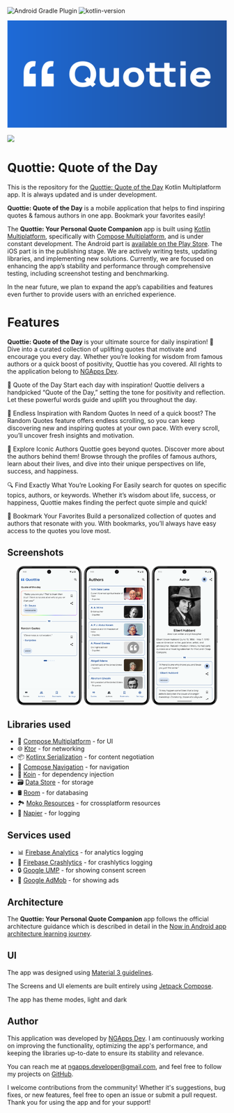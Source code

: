 ![Android Gradle Plugin](https://img.shields.io/badge/Compose_Multiplatform-1.7.0-brightgreen)
![kotlin-version](https://img.shields.io/badge/kotlin-2.0.20-blue?logo=kotlin)

![Quottie: Quote of the Day](docs/images/quottie_logo_long.png "Quottie: Quote of the Day")

<a href="https://play.google.com/store/apps/details?id=com.ngapp.quottie"><img src="https://play.google.com/intl/en_us/badges/static/images/badges/en_badge_web_generic.png" height="70"></a>

Quottie: Quote of the Day
============

This is the repository for the [Quottie: Quote of the Day](https://github.com/ngapp-dev/Quottie-KMP) Kotlin Multiplatform app. It is always updated and is under development.

**Quottie: Quote of the Day** is a mobile application that helps to find inspiring quotes & famous authors in one app. Bookmark your favorites easily!

The **Quottie: Your Personal Quote Companion** app is built using [Kotlin Multiplatform](https://kotlinlang.org/docs/multiplatform.html), specifically with [Compose Multiplatform](https://github.com/JetBrains/compose-multiplatform), and is under constant development.
The Android part is [available on the Play Store](https://play.google.com/store/apps/details?id=com.ngapp.quottie). The iOS part is in the publishing stage. We are actively writing tests, updating libraries, and implementing new solutions. Currently, we are focused on enhancing the app’s stability and performance through comprehensive testing, including screenshot testing and benchmarking.

In the near future, we plan to expand the app’s capabilities and features even further to provide users with an enriched experience.

# Features

**Quottie: Quote of the Day** is your ultimate source for daily inspiration! 🌟 Dive into a curated collection of uplifting quotes that motivate and encourage you every day. Whether you’re looking for wisdom from famous authors or a quick boost of positivity, Quottie has you covered. All rights to the application belong to [NGApps Dev](https://github.com/ngapp-dev).

📅 Quote of the Day
Start each day with inspiration! Quottie delivers a handpicked “Quote of the Day,” setting the tone for positivity and reflection. Let these powerful words guide and uplift you throughout the day.

🔄 Endless Inspiration with Random Quotes
In need of a quick boost? The Random Quotes feature offers endless scrolling, so you can keep discovering new and inspiring quotes at your own pace. With every scroll, you’ll uncover fresh insights and motivation.

👤 Explore Iconic Authors
Quottie goes beyond quotes. Discover more about the authors behind them! Browse through the profiles of famous authors, learn about their lives, and dive into their unique perspectives on life, success, and happiness.

🔍 Find Exactly What You’re Looking For
Easily search for quotes on specific topics, authors, or keywords. Whether it’s wisdom about life, success, or happiness, Quottie makes finding the perfect quote simple and quick!

📌 Bookmark Your Favorites
Build a personalized collection of quotes and authors that resonate with you. With bookmarks, you’ll always have easy access to the quotes you love most.

## Screenshots

<p align="center">
  <img src="docs/images/home.png" alt="Quottie" title="Quottie" width="30%" />
  <img src="docs/images/authors.png" alt="Quottie" title="Quottie" width="30%" />
  <img src="docs/images/author_detail.png" alt="Quottie" title="Quottie" width="30%" />
</p>

## Libraries used
- 🧩 [Compose Multiplatform](https://github.com/JetBrains/compose-multiplatform) - for UI
- 🌐 [Ktor](https://github.com/ktorio/ktor) - for networking
- 📦 [Kotlinx Serialization](https://github.com/Kotlin/kotlinx.serialization) - for content negotiation
- 🧭 [Compose Navigation](https://www.jetbrains.com/help/kotlin-multiplatform-dev/compose-navigation-routing.html) - for navigation
- 💉 [Koin](https://github.com/InsertKoinIO/koin) - for dependency injection
- 🗃️ [Data Store](https://developer.android.com/jetpack/androidx/releases/datastore) - for storage
- 🛢️ [Room](https://developer.android.com/jetpack/androidx/releases/datastore) - for databasing
- 🏞️ [Moko Resources](https://github.com/icerockdev/moko-resources) - for crossplatform resources
- 🧾 [Napier](https://github.com/AAkira/Napier) - for logging

## Services used
- 📊 [Firebase Analytics](https://github.com/firebase/firebase-android-sdk) - for analytics logging
- 🔎 [Firebase Crashlytics](https://github.com/firebase/firebase-android-sdk) - for crashlytics logging
- 🔒 [Google UMP](https://developers.google.com/interactive-media-ads/docs/sdks/android/client-side/consent) - for showing consent screen
- 📢 [Google AdMob](https://developers.google.com/admob/android/sdk) - for showing ads

## Architecture

The **Quottie: Your Personal Quote Companion** app follows the official architecture guidance which is described in detail in the [Now in Android app architecture learning journey](https://github.com/android/nowinandroid/blob/main/docs/ArchitectureLearningJourney.md).

## UI
The app was designed using [Material 3 guidelines](https://m3.material.io/).

The Screens and UI elements are built entirely using [Jetpack Compose](https://developer.android.com/jetpack/compose).

The app has theme modes, light and dark

## Author

This application was developed by [NGApps Dev](https://github.com/ngapp-dev). I am continuously working on improving the functionality, optimizing the app's performance, and keeping the libraries up-to-date to ensure its stability and relevance.

You can reach me at [ngapps.developer@gmail.com](mailto:ngapps.developer@gmail.com), and feel free to follow my projects on [GitHub](https://github.com/ngapp-dev).

I welcome contributions from the community! Whether it's suggestions, bug fixes, or new features, feel free to open an issue or submit a pull request. Thank you for using the app and for your support!